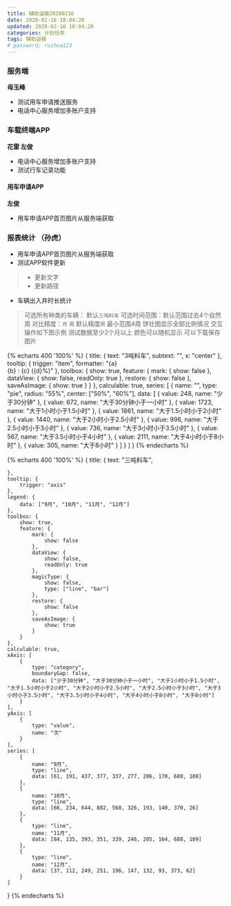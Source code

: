 ```yaml
---
title: 辅助运输20200216
date: 2020-02-16 18:04:20
updated: 2020-02-16 18:04:20
categories: 计划任务
tags: 辅助运输
# password: ruihua123
---
```


### 服务端
**母玉峰**
* 测试用车申请推送服务
* 电话中心服务增加多账户支持

### 车载终端APP
**花雷 左俊**
* 电话中心服务增加多账户支持
* 测试行车记录功能

#### 用车申请APP
**左俊**
* 用车申请APP首页图片从服务端获取

### 报表统计 （孙虎）
* 用车申请APP首页图片从服务端获取
* 测试APP软件更新
> * 更新文字
> * 更新路径
* 车辆出入井时长统计
> 可选所有种类的车辆： 默认`三吨料车`
> 可选时间范围：默认范围过去4个自然周
> 对比精度：`月` `周` 默认精度`周`
> 最小范围4周
> 饼壮图显示全部比例情况
> 交互操作如下图示例
> 测试数据至少2个月以上
> 颜色可以随机显示
> 可以下载保存图片

{% echarts 400 '100%' %}
{
    title: {
        text: "3吨料车",
        subtext: "",
        x: "center"
    },
    tooltip: {
        trigger: "item",
        formatter: "{a} <br/>{b} : {c} ({d}%)"
    },
    toolbox: {
        show: true,
        feature: {
            mark: {
                show: false
            },
            dataView: {
                show: false,
                readOnly: true
            },
            restore: {
                show: false
            },
            saveAsImage: {
                show: true
            }
        }
    },
    calculable: true,
    series: [
        {
            name: "",
            type: "pie",
            radius: "55%",
            center: ["50%", "60%"],
            data: [
                {
                    value: 248,
                    name: "少于30分钟"
                },
                {
                    value: 672,
                    name: "大于30分钟小于一小时"
                },
                {
                    value: 1723,
                    name: "大于1小时小于1.5小时"
                },
                {
                    value: 1861,
                    name: "大于1.5小时小于2小时"
                },
                {
                    value: 1440,
                    name: "大于2小时小于2.5小时"
                },
                {
                    value: 996,
                    name: "大于2.5小时小于3小时"
                },
                {
                    value: 736,
                    name: "大于3小时小于3.5小时"
                },
                {
                    value: 567,
                    name: "大于3.5小时小于4小时"
                },
                {
                    value: 2111,
                    name: "大于4小时小于8小时"
                },
                {
                    value: 305,
                    name: "大于8小时"
                }
            ]
        }
    ]
}
{% endecharts %}



{% echarts 400 '100%' %}
{
    title: {
        text: "三吨料车",

    },
    tooltip: {
        trigger: "axis"
    },
    legend: {
        data: ["9月", "10月", "11月", "12月"]
    },
    toolbox: {
        show: true,
        feature: {
            mark: {
                show: false
            },
            dataView: {
                show: false,
                readOnly: true
            },
            magicType: {
                show: false,
                type: ["line", "bar"]
            },
            restore: {
                show: false
            },
            saveAsImage: {
                show: true
            }
        }
    },
    calculable: true,
    xAxis: [
        {
            type: "category",
            boundaryGap: false,
            data: ["少于30分钟", "大于30分钟小于一小时", "大于1小时小于1.5小时", "大于1.5小时小于2小时", "大于2小时小于2.5小时", "大于2.5小时小于3小时", "大于3小时小于3.5小时", "大于3.5小时小于4小时", "大于4小时小于8小时", "大于8小时"]
        }
    ],
    yAxis: [
        {
            type: "value",
            name: "次"
        }
    ],
    series: [
        {
            name: "9月",
            type: "line",
            data: [61, 191, 437, 377, 337, 277, 206, 170, 680, 108]
        },
        {
            name: "10月",
            type: "line",
            data: [66, 234, 644, 882, 568, 326, 193, 140, 370, 26]
        },
        {
            type: "line",
            name: "11月",
            data: [84, 135, 393, 351, 339, 246, 205, 164, 688, 109]
        },
        {
            type: "line",
            name: "12月",
            data: [37, 112, 249, 251, 196, 147, 132, 93, 373, 62]
        }
    ]
}
{% endecharts %}
